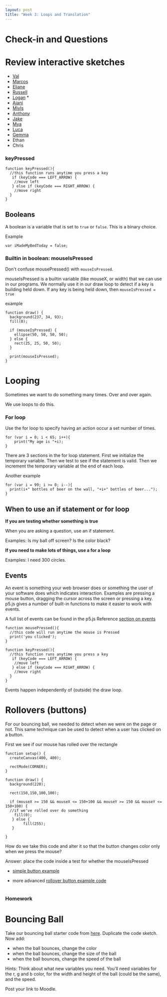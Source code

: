 ```yaml
---
layout: post
title: "Week 3: Loops and Translation"
---
```


# Check-in and Questions

# Review interactive sketches

- [Val](https://editor.p5js.org/valerie.welson/sketches/DJw2mbKNC)
- [Marcos](https://editor.p5js.org/marcostorreslechuga/sketches/HuIBYPutn)
- [Eliane](https://editor.p5js.org/eliane.sesti/sketches/8o3m7VyyG)
- [Russell](https://editor.p5js.org/rrenaldo/sketches/JczcqHqXN)
- [Logan](https://editor.p5js.org/LoganMooney/sketches/27HD2zQBp) *
- [Ajani](https://editor.p5js.org/ajaniholland/sketches/dmWFDDeQe)
- [Miyls](https://editor.p5js.org/miylshill/sketches/EZnOkuMDD)
- [Anthony](https://editor.p5js.org/schoolwork2863/sketches/HlqSUltoN)
- [Jake](https://editor.p5js.org/jakefriscoe22/sketches/SvxzvN9XC)
- [Mya](https://editor.p5js.org/mya.forbes/sketches/I-l2CVp8j)
- [Luca](https://editor.p5js.org/luca.esposito/sketches/S42B2sAUQ)
- [Gemma](https://editor.p5js.org/gemmonade/sketches/gejJtdRik)
- Ethan
- Chris


### keyPressed

```
function keyPressed(){
  //this function runs anytime you press a key
   if (keyCode === LEFT_ARROW) {
    //move left
   } else if (keyCode === RIGHT_ARROW) {
    //move right
  }
}
```

## Booleans

A boolean is a variable that is set to ```true``` or ```false```. This is a binary choice.

Example


```
var iMadeMyBedToday = false;
```


### Builtin in boolean: mouseIsPressed

Don't confuse mousePressed() with ```mouseIsPressed```.

mouseIsPressed is a builtin variable (like mouseX, or width) that we can use in our programs. We normally use it in our draw loop to detect if a key is building held down. If any key is being held down, then ```mouseIsPressed = true```

example

```
function draw() {
  background(237, 34, 93);
  fill(0);

  if (mouseIsPressed) {
    ellipse(50, 50, 50, 50);
  } else {
    rect(25, 25, 50, 50);
  }

  print(mouseIsPressed);
}
```


# Looping

Sometimes we want to do something many times. Over and over again.

We use loops to do this.


### For loop

Use the for loop to specify having an action occur a set number of times.

```
for (var i = 0; i < 65; i++){
    print("My age is "+i);
}
```

There are 3 sections in the for loop statement. First we initialize the temporary variable. Then we test to see if the statement is valid. Then we increment the temporary variable at the end of each loop.

Another example

```
for (var i = 99; i >= 0; i--){
  print(i+" bottles of beer on the wall, "+i+" bottles of beer...");
}
```


## When to use an if statement or for loop

 **If you are testing whether something is true**

When you are asking a question, use an if statement.

Examples: Is my ball off screen? Is the color black?

**If you need to make lots of things, use a for a loop**

Examples: I need 300 circles.

## Events

An event is something your web browser does or something the user of your software does which indicates interaction. Examples are pressing a mouse button, dragging the cursor across the screen or pressing a key. p5.js gives a number of built-in functions to make it easier to work with events.

A full list of events can be found in the p5.js Reference [section on events](http://p5js.org/reference/#group-Events)

```
function mousePressed(){
  //this code will run anytime the mouse is Pressed
  print('you clicked');
}

function keyPressed(){
  //this function runs anytime you press a key
   if (keyCode === LEFT_ARROW) {
    //move left
   } else if (keyCode === RIGHT_ARROW) {
    //move right
  }
}
```

Events happen independently of (outside) the draw loop.

# Rollovers (buttons)

For our bouncing ball, we needed to detect when we were on the page or not. This same technique can be used to detect when a user has clicked on a button.


First we see if our mouse has rolled over the rectangle

```
function setup() {
  createCanvas(400, 400);

  rectMode(CORNER);
}

function draw() {
  background(220);

  rect(150,150,100,100);

  if (mouseX >= 150 && mouseX <= 150+100 && mouseY >= 150 && mouseY <= 150+100) {
  //if we've rolled over do something
    fill(0);
   } else {
		fill(255);
   }

}
```

How do we take this code and alter it so that the button changes color only when we press the mouse?

Answer: place the code inside a test for whether the mouseIsPressed


- [simple button example](https://editor.p5js.org/2sman/sketches/-PS2iOCsO)

- more advanced [rollover button example code](https://editor.p5js.org/2sman/sketches/99erQyzKh)

#

### Homework

# Bouncing Ball

Take our bouncing ball starter code from [here](https://editor.p5js.org/2sman/sketches/77EtIEz_5). Duplicate the code sketch. Now add:

- when the ball bounces, change the color
- when the ball bounces, change the size of the ball
- when the ball bounces, change the speed of the ball

Hints: Think about what new variables you need. You'll need variables for the r, g and b color, for the width and height of the ball (could be the same), and the speed.

Post your link to Moodle.


